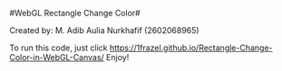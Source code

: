 #WebGL Rectangle Change Color#

Created by: M. Adib Aulia Nurkhafif (2602068965)

To run this code, just click https://1frazel.github.io/Rectangle-Change-Color-in-WebGL-Canvas/
Enjoy!
